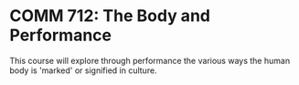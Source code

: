 # COMM 712: The Body and Performance

This course will explore through performance the various ways the human body is 'marked' or signified in culture.